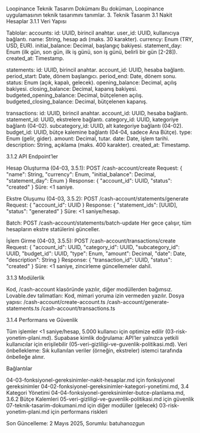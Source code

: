 Loopinance Teknik Tasarım Dokümanı
Bu doküman, Loopinance uygulamasının teknik tasarımını tanımlar.
3. Teknik Tasarım
3.1 Nakit Hesaplar
3.1.1 Veri Yapısı

Tablolar:
accounts:
id: UUID, birincil anahtar.
user_id: UUID, kullanıcıya bağlantı.
name: String, hesap adı (maks. 30 karakter).
currency: Enum (TRY, USD, EUR).
initial_balance: Decimal, başlangıç bakiyesi.
statement_day: Enum (ilk gün, son gün, ilk iş günü, son iş günü, belirli bir gün [2-28]).
created_at: Timestamp.


statements:
id: UUID, birincil anahtar.
account_id: UUID, hesaba bağlantı.
period_start: Date, dönem başlangıcı.
period_end: Date, dönem sonu.
status: Enum (açık, kapalı, gelecek).
opening_balance: Decimal, açılış bakiyesi.
closing_balance: Decimal, kapanış bakiyesi.
budgeted_opening_balance: Decimal, bütçelenen açılış.
budgeted_closing_balance: Decimal, bütçelenen kapanış.


transactions:
id: UUID, birincil anahtar.
account_id: UUID, hesaba bağlantı.
statement_id: UUID, ekstrelere bağlantı.
category_id: UUID, kategoriye bağlantı (04-02).
subcategory_id: UUID, alt kategoriye bağlantı (04-02).
budget_id: UUID, bütçe kalemine bağlantı (04-04, sadece Ana Bütçe).
type: Enum (gelir, gider).
amount: Decimal, tutar.
date: Date, işlem tarihi.
description: String, açıklama (maks. 400 karakter).
created_at: Timestamp.





3.1.2 API Endpoint’ler

Hesap Oluşturma (04-03, 3.5.1):
POST /cash-account/create
Request: { "name": String, "currency": Enum, "initial_balance": Decimal, "statement_day": Enum }
Response: { "account_id": UUID, "status": "created" }
Süre: <1 saniye.




Ekstre Oluşumu (04-03, 3.5.2):
POST /cash-account/statements/generate
Request: { "account_id": UUID }
Response: { "statement_ids": [UUID], "status": "generated" }
Süre: <1 saniye/hesap.


Batch: POST /cash-account/statements/batch-update
Her gece çalışır, tüm hesapların ekstre statülerini günceller.




İşlem Girme (04-03, 3.5.5):
POST /cash-account/transactions/create
Request: { "account_id": UUID, "category_id": UUID, "subcategory_id": UUID, "budget_id": UUID, "type": Enum, "amount": Decimal, "date": Date, "description": String }
Response: { "transaction_id": UUID, "status": "created" }
Süre: <1 saniye, zincirleme güncellemeler dahil.





3.1.3 Modülerlik

Kod, /cash-account klasöründe yazılır, diğer modüllerden bağımsız.
Lovable.dev talimatları: Kod, mimari yoruma izin vermeden yazılır.
Dosya yapısı:
/cash-account/create-account.ts
/cash-account/generate-statements.ts
/cash-account/transactions.ts



3.1.4 Performans ve Güvenlik

Tüm işlemler <1 saniye/hesap, 5.000 kullanıcı için optimize edilir (03-risk-yonetim-plani.md).
Supabase kimlik doğrulama: API’ler yalnızca yetkili kullanıcılar için erişilebilir (05-veri-gizliligi-ve-guvenlik-politikasi.md).
Veri önbellekleme: Sık kullanılan veriler (örneğin, ekstreler) istemci tarafında önbelleğe alınır.

Bağlantılar

04-03-fonksiyonel-gereksinimler-nakit-hesaplar.md için fonksiyonel gereksinimler
04-02-fonksiyonel-gereksinimler-kategori-yonetimi.md, 3.4 Kategori Yönetimi
04-04-fonksiyonel-gereksinimler-butce-planlama.md, 3.6.2 Bütçe Kalemleri
05-veri-gizliligi-ve-guvenlik-politikasi.md için güvenlik
07-teknik-tasarim-dokumani.md için diğer modüller (gelecek)
03-risk-yonetim-plani.md için performans riskleri

Son Güncelleme: 2 Mayıs 2025, Sorumlu: batuhanozgun
